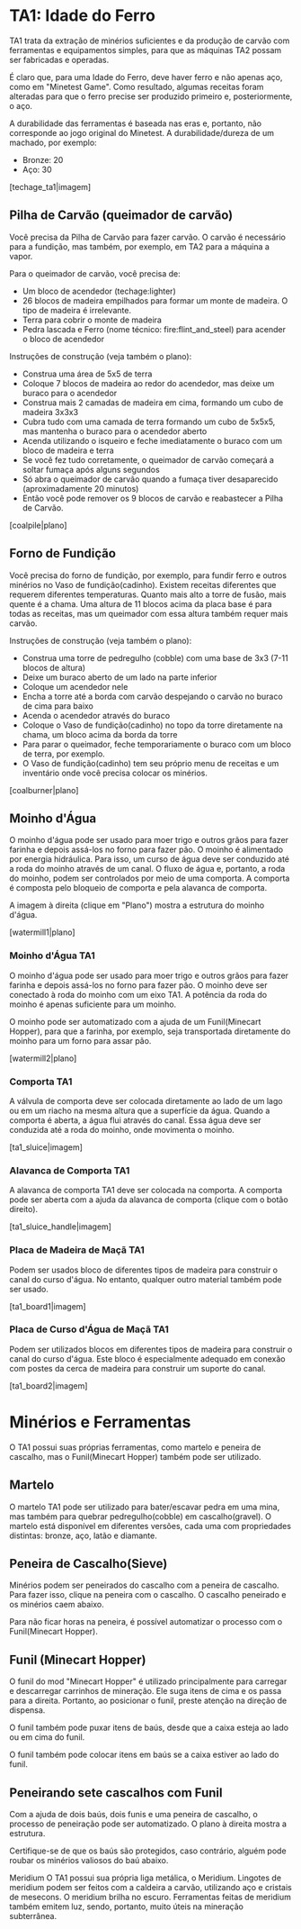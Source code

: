 # TA1: Idade do Ferro
TA1 trata da extração de minérios suficientes e da produção de carvão com ferramentas e equipamentos simples, para que as máquinas TA2 possam ser fabricadas e operadas.

É claro que, para uma Idade do Ferro, deve haver ferro e não apenas aço, como em "Minetest Game". Como resultado, algumas receitas foram alteradas para que o ferro precise ser produzido primeiro e, posteriormente, o aço.

A durabilidade das ferramentas é baseada nas eras e, portanto, não corresponde ao jogo original do Minetest.
A durabilidade/dureza de um machado, por exemplo:

* Bronze: 20
* Aço: 30

[techage_ta1|imagem]

## Pilha de Carvão (queimador de carvão)
Você precisa da Pilha de Carvão para fazer carvão. O carvão é necessário para a fundição, mas também, por exemplo, em TA2 para a máquina a vapor.

Para o queimador de carvão, você precisa de:

* Um bloco de acendedor (techage:lighter)
* 26 blocos de madeira empilhados para formar um monte de madeira. O tipo de madeira é irrelevante.
* Terra para cobrir o monte de madeira
* Pedra lascada e Ferro (nome técnico: fire:flint_and_steel) para acender o bloco de acendedor

Instruções de construção (veja também o plano):

* Construa uma área de 5x5 de terra
* Coloque 7 blocos de madeira ao redor do acendedor, mas deixe um buraco para o acendedor
* Construa mais 2 camadas de madeira em cima, formando um cubo de madeira 3x3x3
* Cubra tudo com uma camada de terra formando um cubo de 5x5x5, mas mantenha o buraco para o acendedor aberto
* Acenda utilizando o isqueiro e feche imediatamente o buraco com um bloco de madeira e terra
* Se você fez tudo corretamente, o queimador de carvão começará a soltar fumaça após alguns segundos
* Só abra o queimador de carvão quando a fumaça tiver desaparecido (aproximadamente 20 minutos)
* Então você pode remover os 9 blocos de carvão e reabastecer a Pilha de Carvão.

[coalpile|plano]

## Forno de Fundição
Você precisa do forno de fundição, por exemplo, para fundir ferro e outros minérios no Vaso de fundição(cadinho). Existem receitas diferentes que requerem diferentes temperaturas. Quanto mais alto a torre de fusão, mais quente é a chama. Uma altura de 11 blocos acima da placa base é para todas as receitas, mas um queimador com essa altura também requer mais carvão.

Instruções de construção (veja também o plano):

* Construa uma torre de pedregulho (cobble) com uma base de 3x3 (7-11 blocos de altura)
* Deixe um buraco aberto de um lado na parte inferior
* Coloque um acendedor nele
* Encha a torre até a borda com carvão despejando o carvão no buraco de cima para baixo
* Acenda o acendedor através do buraco
* Coloque o Vaso de fundição(cadinho) no topo da torre diretamente na chama, um bloco acima da borda da torre
* Para parar o queimador, feche temporariamente o buraco com um bloco de terra, por exemplo.
* O Vaso de fundição(cadinho) tem seu próprio menu de receitas e um inventário onde você precisa colocar os minérios.

[coalburner|plano]

## Moinho d'Água
O moinho d'água pode ser usado para moer trigo e outros grãos para fazer farinha e depois assá-los no forno para fazer pão.
O moinho é alimentado por energia hidráulica. Para isso, um curso de água deve ser conduzido até a roda do moinho através de um canal.
O fluxo de água e, portanto, a roda do moinho, podem ser controlados por meio de uma comporta. A comporta é composta pelo bloqueio de comporta e pela alavanca de comporta.

A imagem à direita (clique em "Plano") mostra a estrutura do moinho d'água.

[watermill1|plano]

### Moinho d'Água TA1
O moinho d'água pode ser usado para moer trigo e outros grãos para fazer farinha e depois assá-los no forno para fazer pão. O moinho deve ser conectado à roda do moinho com um eixo TA1. A potência da roda do moinho é apenas suficiente para um moinho.

O moinho pode ser automatizado com a ajuda de um Funil(Minecart Hopper), para que a farinha, por exemplo, seja transportada diretamente do moinho para um forno para assar pão.

[watermill2|plano]

### Comporta TA1
A válvula de comporta deve ser colocada diretamente ao lado de um lago ou em um riacho na mesma altura que a superfície da água.
Quando a comporta é aberta, a água flui através do canal. Essa água deve ser conduzida até a roda do moinho, onde movimenta o moinho.

[ta1_sluice|imagem]

### Alavanca de Comporta TA1
A alavanca de comporta TA1 deve ser colocada na comporta. A comporta pode ser aberta com a ajuda da alavanca de comporta (clique com o botão direito).

[ta1_sluice_handle|imagem]

### Placa de Madeira de Maçã TA1
Podem ser usados bloco de diferentes tipos de madeira para construir o canal do curso d'água. No entanto, qualquer outro material também pode ser usado.

[ta1_board1|imagem]

### Placa de Curso d'Água de Maçã TA1
Podem ser utilizados blocos em diferentes tipos de madeira para construir o canal do curso d'água. Este bloco é especialmente adequado em conexão com postes da cerca de madeira para construir um suporte do canal.

[ta1_board2|imagem]

# Minérios e Ferramentas
O TA1 possui suas próprias ferramentas, como martelo e peneira de cascalho, mas o Funil(Minecart Hopper) também pode ser utilizado.


## Martelo
O martelo TA1 pode ser utilizado para bater/escavar pedra em uma mina, mas também para quebrar pedregulho(cobble) em cascalho(gravel). O martelo está disponível em diferentes versões, cada uma com propriedades distintas: bronze, aço, latão e diamante.


## Peneira de Cascalho(Sieve)
Minérios podem ser peneirados do cascalho com a peneira de cascalho. Para fazer isso, clique na peneira com o cascalho. O cascalho peneirado e os minérios caem abaixo.

Para não ficar horas na peneira, é possível automatizar o processo com o Funil(Minecart Hopper).


## Funil (Minecart Hopper)
O funil do mod "Minecart Hopper" é utilizado principalmente para carregar e descarregar carrinhos de mineração. Ele suga itens de cima e os passa para a direita. Portanto, ao posicionar o funil, preste atenção na direção de dispensa.

O funil também pode puxar itens de baús, desde que a caixa esteja ao lado ou em cima do funil.

O funil também pode colocar itens em baús se a caixa estiver ao lado do funil.


## Peneirando sete cascalhos com Funil
Com a ajuda de dois baús, dois funis e uma peneira de cascalho, o processo de peneiração pode ser automatizado. O plano à direita mostra a estrutura.

Certifique-se de que os baús são protegidos, caso contrário, alguém pode roubar os minérios valiosos do baú abaixo.


Meridium
O TA1 possui sua própria liga metálica, o Meridium. Lingotes de meridium podem ser feitos com a caldeira a carvão, utilizando aço e cristais de mesecons. O meridium brilha no escuro. Ferramentas feitas de meridium também emitem luz, sendo, portanto, muito úteis na mineração subterrânea.
